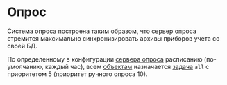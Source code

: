 Опрос
=====
Система опроса построена таким образом, что сервер опроса стремится максимально синхронизировать архивы приборов учета со своей БД.

По определенному в конфигурации [сервера опроса](poll-server.md) расписанию (по-умолчанию, каждый час), всем [объектам](object.md) назначается [задача](poll-task.md) `all` с приоритетом 5 (приоритет ручного опроса 10).

 